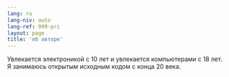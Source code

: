 ```yaml
---
lang: ru
lang-niv: auto
lang-ref: 999-pri
layout: page
title: 'об авторе'
---
```


Увлекается электроникой с 10 лет и увлекается компьютерами с 18 лет.
Я занимаюсь открытым исходным кодом с конца 20 века.

